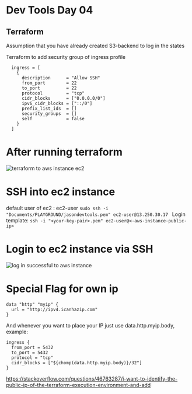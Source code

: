 # Dev Tools Day 04
## Terraform
Assumption that you have already created S3-backend to log in the states


Terraform to add security group of ingress profile

```
  ingress = [
    {
      description      = "Allow SSH"
      from_port        = 22
      to_port          = 22
      protocol         = "tcp"
      cidr_blocks      = ["0.0.0.0/0"]
      ipv6_cidr_blocks = ["::/0"]
      prefix_list_ids  = []
      security_groups  = []
      self             = false
    }
  ]
```
# After running terraform
![terraform to aws instance ec2](https://imgur.com/mfgvrOJ)

# SSH into ec2 instance
default user of ec2 : ec2-user
```sudo ssh -i "Documents/PLAYGROUND/jasondevtools.pem" ec2-user@13.250.30.17 ```
Login template:
```ssh -i "<your-key-pair>.pem" ec2-user@<-aws-instance-public-ip>```

# Login to ec2 instance via SSH
![log in successful to aws instance](https://imgur.com/s0EipDC)



# Special Flag for own ip
```
data "http" "myip" {
  url = "http://ipv4.icanhazip.com"
}

```
And whenever you want to place your IP just use data.http.myip.body, example:
```
ingress {
  from_port = 5432
  to_port = 5432
  protocol = "tcp"
  cidr_blocks = ["${chomp(data.http.myip.body)}/32"]
}
```
https://stackoverflow.com/questions/46763287/i-want-to-identify-the-public-ip-of-the-terraform-execution-environment-and-add